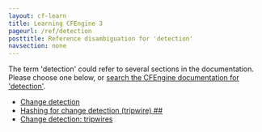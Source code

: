 ```yaml
---
layout: cf-learn
title: Learning CFEngine 3
pageurl: /ref/detection
posttitle: Reference disambiguation for 'detection'
navsection: none
---
```


The term 'detection' could refer to several sections in the documentation. Please choose one below, or
[search the CFEngine documentation for 'detection'](http://cfengine.com/docs/latest/search.html?q=detection).

- [Change detection](http://cfengine.com/docs/latest/examples-example-snippets-system-information.html#change-detection)
- [Hashing for change detection (tripwire) \#\#](http://cfengine.com/docs/latest/examples-example-snippets-system-information.html#hashing-for-change-detection-tripwire-##)
- [Change detection: tripwires](http://cfengine.com/docs/latest/guide-reporting-command-line-reports.html#change-detection-tripwires)
